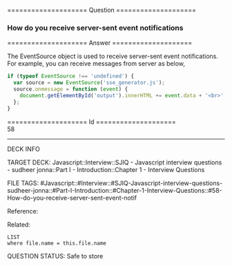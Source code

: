==================== Question ====================  

### How do you receive server-sent event notifications  

==================== Answer ====================  

The EventSource object is used to receive server-sent event notifications. For
example, you can receive messages from server as below,

```javascript
if (typeof EventSource !== 'undefined') {
  var source = new EventSource('sse_generator.js');
  source.onmessage = function (event) {
    document.getElementById('output').innerHTML += event.data + '<br>';
  };
}
```

==================== Id ====================  
58

---

DECK INFO

TARGET DECK: Javascript::Interview::SJIQ - Javascript interview questions - sudheer jonna::Part I - Introduction::Chapter 1 - Interview Questions

FILE TAGS: #Javascript::#Interview::#SJIQ-Javascript-interview-questions-sudheer-jonna::#Part-I-Introduction::#Chapter-1-Interview-Questions::#58-How-do-you-receive-server-sent-event-notif

Reference:

Related:

```dataview
LIST
where file.name = this.file.name
```

QUESTION STATUS: Safe to store
